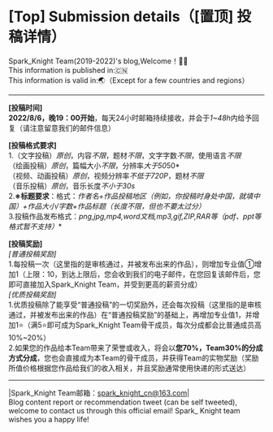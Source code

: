 # [Top] Submission details（[置顶] 投稿详情）

Spark_Knight Team(2019-2022)'s blog,Welcome！😶‍🌫️  
This information is published in:🇨🇳  
This information is valid in:🌏（Except for a few countries and regions）  
______________________________________________________________  

**[投稿时间]**  
**2022/8/6，晚19：00开始**，每天24小时邮箱持续接收，并会于*1~48h*内给予回复（请注意留意我们的邮件信息）  

**[投稿格式要求]**  
1.（文字投稿）*原创*，内容*不限*，题材*不限*，文字字数*不限*，使用语言*不限*  
  （绘画投稿）*原创*，篇幅大小*不限*，分辨率*大于50*50*  
  （视频、动画投稿）*原创*，视频分辨率*不低于720P*，题材*不限*  
  （音乐投稿）*原创*，音乐长度*不小于30s*  
2.**※标题要求**：格式：*作者名+作品投稿地区（例如，你投稿时身处中国，就填中国）+作品大小/字数+作品标题（长度不限，但也不要太过分）*  
3.投稿作品发布格式：*png,jpg,mp4,word文档,mp3,gif,ZIP,RAR等（pdf、ppt等格式暂不支持）**  

**[投稿奖励]**  
*[普通投稿奖励]*  
1.每投稿一次（这里指的是审核通过，并被发布出来的作品），则增加专业值①增加1（上限：10，到达上限后，您会收到我们的电子邮件，在您回复该邮件后，您即可直接加入Spark_Knight Team，并受到更高的薪资分成）  
*[优质投稿奖励]*  
1.优质投稿除了能享受“普通投稿”的一切奖励外，还会每次投稿（这里指的是审核通过，并被发布出来的作品）在“普通投稿奖励”的基础上，再增加专业值1，并增加1⭐（满5⭐即可成为Spark_Knight Team骨干成员，每次分成都会比普通成员高10%~20%）  
2.如果您的作品给本Team带来了荣誉或收入，将会以**您70%，Team30%的分成方式分成**，您也会直接成为本Team的骨干成员，并获得Team的实物奖励（奖励所值价格根据您作品给我们的收入相关，并且奖励通常使用快递的形式送达）  

_________________________________________________________________  

|Spark_Knight Team邮箱：spark_knight_cn@163.com|  
Blog content report or recommendation tweet (can be self tweeted), welcome to contact us through this official email! Spark_ Knight team wishes you a happy life!
